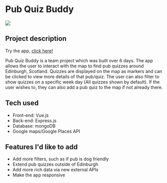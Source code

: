 # Pub Quiz Buddy

![](https://prjimgs.s3.eu-west-2.amazonaws.com/pub-quiz-buddy.png)

## Project description

Try the app, [click here!](https://pub-quiz-buddy-app.herokuapp.com/)

Pub Quiz Buddy is a team project which was built over 6 days. The app allows the user to interact with the map to find pub quizzes around Edinburgh, Scotland. Quizzes are displayed on the map as markers and can be clicked to view more details of that pub/quiz. The user can also filter to show quizzes on a specific week day (All quizzes shown by default). If the user wishes to, they can also add a pub quiz to the map if not already there.

## Tech used

- Front-end: Vue.js
- Back-end: Express.js
- Database: mongoDB
- Google maps/Google Places API

## Features I'd like to add

- Add more filters, such as if pub is dog friendly
- Extend pub quizzes outside of Edinburgh
- Add more rich data via new external APIs
- Make the app responsive



